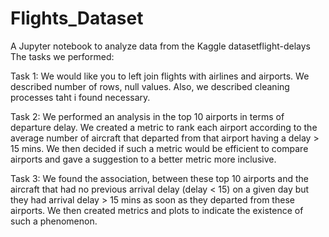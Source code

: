 # Flights_Dataset
A Jupyter notebook to analyze data from the Kaggle datasetflight-delays
The tasks we performed:

Task 1: We would like you to left join flights with airlines and airports. We described number of rows, null values. Also, we described  cleaning processes taht i found necessary.

Task 2: We  performed an analysis in the top 10 airports in terms of departure delay. We created a metric to rank each airport according to the average number of aircraft that departed from that airport having a delay > 15 mins. We then decided if such a metric would be efficient to compare airports and gave a suggestion to a better metric more inclusive.

Task 3: We found the association, between these top 10 airports and the aircraft that had no previous arrival delay (delay < 15) on a given day but they had arrival delay > 15 mins as soon as they departed from these airports. We then created  metrics and plots to indicate the existence of such a phenomenon.
